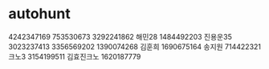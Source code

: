 # autohunt
4242347169 753530673 3292241862
해민28 1484492203
진용운35 3023237413 3356569202 1390074268
김훈희 1690675164
송지원 714422321
크노3 3154199511
김효진크노 1620187779
